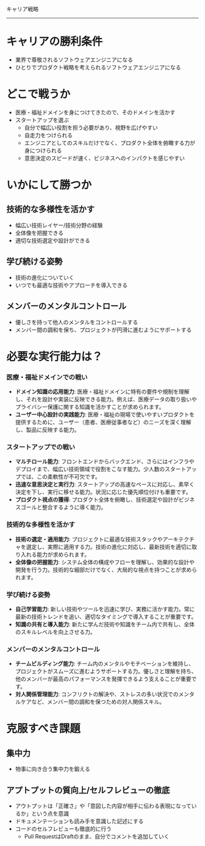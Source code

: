 キャリア戦略

---

# キャリアの勝利条件
* 業界で尊敬されるソフトウェアエンジニアになる
* ひとりでプロダクト戦略を考えられるソフトウェアエンジニアになる

# どこで戦うか
* 医療・福祉ドメインを身につけてきたので、そのドメインを活かす
* スタートアップを選ぶ
  * 自分で幅広い役割を担う必要があり、視野を広げやすい
  * 自走力をつけられる
  * エンジニアとしてのスキルだけでなく、プロダクト全体を俯瞰する力が身につけられる
  * 意思決定のスピードが速く、ビジネスへのインパクトを感じやすい
 
# いかにして勝つか
## 技術的な多様性を活かす
* 幅広い技術レイヤー/技術分野の経験
* 全体像を把握できる
* 適切な技術選定や設計ができる

## 学び続ける姿勢
* 技術の進化についていく
* いつでも最適な技術やアプローチを導入できる

## メンバーのメンタルコントロール
* 優しさを持って他人のメンタルをコントロールする
* メンバー間の調和を保ち、プロジェクトが円滑に進むようにサポートする

# 必要な実行能力は？

### 医療・福祉ドメインでの戦い
- **ドメイン知識の応用能力**: 医療・福祉ドメインに特有の要件や規制を理解し、それを設計や実装に反映できる能力。例えば、医療データの取り扱いやプライバシー保護に関する知識を活かすことが求められます。
- **ユーザー中心設計の実践能力**: 医療・福祉の現場で使いやすいプロダクトを提供するために、ユーザー（患者、医療従事者など）のニーズを深く理解し、製品に反映する能力。

### スタートアップでの戦い
- **マルチロール能力**: フロントエンドからバックエンド、さらにはインフラやデプロイまで、幅広い技術領域で役割をこなす能力。少人数のスタートアップでは、この柔軟性が不可欠です。
- **迅速な意思決定と実行力**: スタートアップの高速なペースに対応し、素早く決定を下し、実行に移せる能力。状況に応じた優先順位付けも重要です。
- **プロダクト視点の獲得**: プロダクト全体を俯瞰し、技術選定や設計がビジネスゴールと整合するように導く能力。

### 技術的な多様性を活かす
- **技術の選定・適用能力**: プロジェクトに最適な技術スタックやアーキテクチャを選定し、実際に適用する力。技術の進化に対応し、最新技術を適切に取り入れる能力が求められます。
- **全体像の把握能力**: システム全体の構成やフローを理解し、効果的な設計や開発を行う力。技術的な細部だけでなく、大局的な視点を持つことが求められます。

### 学び続ける姿勢
- **自己学習能力**: 新しい技術やツールを迅速に学び、実務に活かす能力。常に最新の技術トレンドを追い、適切なタイミングで導入することが重要です。
- **知識の共有と導入能力**: 新たに学んだ技術や知識をチーム内で共有し、全体のスキルレベルを向上させる力。

### メンバーのメンタルコントロール
- **チームビルディング能力**: チーム内のメンタルやモチベーションを維持し、プロジェクトがスムーズに進むようサポートする力。優しさと理解を持ち、他のメンバーが最高のパフォーマンスを発揮できるよう支えることが重要です。
- **対人関係管理能力**: コンフリクトの解決や、ストレスの多い状況でのメンタルケアなど、メンバー間の調和を保つための対人関係スキル。


# 克服すべき課題
## 集中力
* 物事に向き合う集中力を鍛える

## アプトプットの質向上/セルフレビューの徹底
* アウトプットは「正確さ」や「意図した内容が相手に伝わる表現になっているか」という点を意識
* ドキュメンテーションも読み手を意識した記述にする
* コードのセルフレビューも徹底的に行う
  * Pull RequestはDraftのまま、自分でコメントを追加していく

